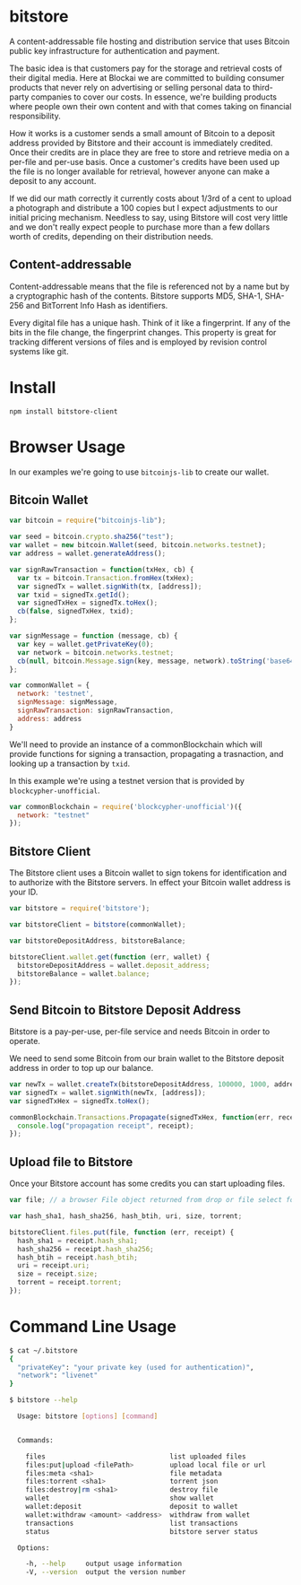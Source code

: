 # bitstore

A content-addressable file hosting and distribution service that uses Bitcoin public key infrastructure for authentication and payment.

The basic idea is that customers pay for the storage and retrieval costs of their digital media. Here at Blockai we are committed to building consumer products that never rely on advertising or selling personal data to third-party companies to cover our costs. In essence, we're building products where people own their own content and with that comes taking on financial responsibility.

How it works is a customer sends a small amount of Bitcoin to a deposit address provided by Bitstore and their account is immediately credited. Once their credits are in place they are free to store and retrieve media on a per-file and per-use basis. Once a customer's credits have been used up the file is no longer available for retrieval, however anyone can make a deposit to any account.

If we did our math correctly it currently costs about 1/3rd of a cent to upload a photograph and distribute a 100 copies but I expect adjustments to our initial pricing mechanism. Needless to say, using Bitstore will cost very little and we don't really expect people to purchase more than a few dollars worth of credits, depending on their distribution needs.

## Content-addressable

Content-addressable means that the file is referenced not by a name but by a cryptographic hash of the contents. Bitstore supports MD5, SHA-1, SHA-256 and BitTorrent Info Hash as identifiers.

Every digital file has a unique hash. Think of it like a fingerprint. If any of the bits in the file change, the fingerprint changes. This property is great for tracking different versions of files and is employed by revision control systems like git.

# Install

`npm install bitstore-client`

# Browser Usage

In our examples we're going to use `bitcoinjs-lib` to create our wallet.

## Bitcoin Wallet

```javascript
var bitcoin = require("bitcoinjs-lib");

var seed = bitcoin.crypto.sha256("test");
var wallet = new bitcoin.Wallet(seed, bitcoin.networks.testnet);
var address = wallet.generateAddress();

var signRawTransaction = function(txHex, cb) {
  var tx = bitcoin.Transaction.fromHex(txHex);
  var signedTx = wallet.signWith(tx, [address]);
  var txid = signedTx.getId();
  var signedTxHex = signedTx.toHex();
  cb(false, signedTxHex, txid);
};

var signMessage = function (message, cb) {
  var key = wallet.getPrivateKey(0);
  var network = bitcoin.networks.testnet;
  cb(null, bitcoin.Message.sign(key, message, network).toString('base64'));
};

var commonWallet = {
  network: 'testnet',
  signMessage: signMessage,
  signRawTransaction: signRawTransaction,
  address: address
}
```

We'll need to provide an instance of a commonBlockchain which will provide functions for signing a transaction, propagating a trasnaction, and looking up a transaction by `txid`.

In this example we're using a testnet version that is provided by `blockcypher-unofficial`.

```javascript
var commonBlockchain = require('blockcypher-unofficial')({
  network: "testnet"
});
```

## Bitstore Client

The Bitstore client uses a Bitcoin wallet to sign tokens for identification and to authorize with the Bitstore servers. In effect your Bitcoin wallet address is your ID.

```javascript
var bitstore = require('bitstore');

var bitstoreClient = bitstore(commonWallet);

var bitstoreDepositAddress, bitstoreBalance;

bitstoreClient.wallet.get(function (err, wallet) {
  bitstoreDepositAddress = wallet.deposit_address;
  bitstoreBalance = wallet.balance;
});
```

## Send Bitcoin to Bitstore Deposit Address

Bitstore is a pay-per-use, per-file service and needs Bitcoin in order to operate.

We need to send some Bitcoin from our brain wallet to the Bitstore deposit address in order to top up our balance.

```javascript
var newTx = wallet.createTx(bitstoreDepositAddress, 100000, 1000, address);
var signedTx = wallet.signWith(newTx, [address]);
var signedTxHex = signedTx.toHex();

commonBlockchain.Transactions.Propagate(signedTxHex, function(err, receipt) {
  console.log("propagation receipt", receipt);
});

```

## Upload file to Bitstore

Once your Bitstore account has some credits you can start uploading files.

```javascript
var file; // a browser File object returned from drop or file select form

var hash_sha1, hash_sha256, hash_btih, uri, size, torrent;

bitstoreClient.files.put(file, function (err, receipt) {
  hash_sha1 = receipt.hash_sha1;
  hash_sha256 = receipt.hash_sha256;
  hash_btih = receipt.hash_btih;
  uri = receipt.uri;
  size = receipt.size;
  torrent = receipt.torrent;
});
```

# Command Line Usage

```bash
$ cat ~/.bitstore
{
  "privateKey": "your private key (used for authentication)",
  "network": "livenet"
}

$ bitstore --help

  Usage: bitstore [options] [command]


  Commands:

    files                               list uploaded files
    files:put|upload <filePath>         upload local file or url
    files:meta <sha1>                   file metadata
    files:torrent <sha1>                torrent json
    files:destroy|rm <sha1>             destroy file
    wallet                              show wallet
    wallet:deposit                      deposit to wallet
    wallet:withdraw <amount> <address>  withdraw from wallet
    transactions                        list transactions
    status                              bitstore server status

  Options:

    -h, --help     output usage information
    -V, --version  output the version number
```
